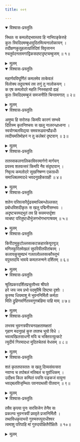 ```yaml
---
title: ००९

---
```

<div class="audioEmbed"  caption="सीतालक्ष्मी-वाचनम्" src="https://sanskritdocuments.org/sites/completenarayaneeyam/SoundFiles/009/009_01.mp3"></div>
<details open><summary>विश्वास-प्रस्तुतिः</summary>

स्थितः स कमलोद्भवस्तव हि नाभिपङ्केरुहे  
कुतः स्विदिदमम्बुधावुदितमित्यनालोकायन् ।  
तदीक्षणकुतूहलात्प्रतिदिशं विवृत्तानन  
श्चतुर्वदनतामगाद्विकसदष्टदृष्ट्यम्बुजाम् ॥ १॥
</details>
<details><summary>मूलम्</summary>

स्थितः स कमलोद्भवस्तव हि नाभिपङ्केरुहे  
कुतः स्विदिदमम्बुधावुदितमित्यनालोकायन् ।  
तदीक्षणकुतूहलात्प्रतिदिशं विवृत्तानन  
श्चतुर्वदनतामगाद्विकसदष्टदृष्ट्यम्बुजाम् ॥ १॥
</details>



<div class="audioEmbed"  caption="सीतालक्ष्मी-वाचनम्" src="https://sanskritdocuments.org/sites/completenarayaneeyam/SoundFiles/009/009_02.mp3"></div>
<details open><summary>विश्वास-प्रस्तुतिः</summary>

महार्णवविघूर्णितं कमलमेव तत्केवलं  
विलोक्य तदुपाश्रयं तव तनुं तु नालोकयन् ।  
क एष कमलोदरे महति निस्सहायो ह्यहं  
कुतः स्विदिदमम्बुजं समजनीति चिन्तामगात् ॥ २॥
</details>
<details><summary>मूलम्</summary>

महार्णवविघूर्णितं कमलमेव तत्केवलं  
विलोक्य तदुपाश्रयं तव तनुं तु नालोकयन् ।  
क एष कमलोदरे महति निस्सहायो ह्यहं  
कुतः स्विदिदमम्बुजं समजनीति चिन्तामगात् ॥ २॥
</details>



<div class="audioEmbed"  caption="सीतालक्ष्मी-वाचनम्" src="https://sanskritdocuments.org/sites/completenarayaneeyam/SoundFiles/009/009_03.mp3"></div>
<details open><summary>विश्वास-प्रस्तुतिः</summary>

अमुष्य हि सरोरुहः किमपि कारणं सम्भवे  
दितिस्म कृतनिश्चयः स खलु नालरन्ध्राध्वना ।  
स्वयोगबलविद्यया समवरूढवान्प्रौढधीः  
त्वदीयमतिमोहनं न तु कलेबरं दृष्टवान् ॥ ३॥
</details>
<details><summary>मूलम्</summary>

अमुष्य हि सरोरुहः किमपि कारणं सम्भवे  
दितिस्म कृतनिश्चयः स खलु नालरन्ध्राध्वना ।  
स्वयोगबलविद्यया समवरूढवान्प्रौढधीः  
त्वदीयमतिमोहनं न तु कलेबरं दृष्टवान् ॥ ३॥
</details>



<div class="audioEmbed"  caption="सीतालक्ष्मी-वाचनम्" src="https://sanskritdocuments.org/sites/completenarayaneeyam/SoundFiles/009/009_04.mp3"></div>
<details open><summary>विश्वास-प्रस्तुतिः</summary>

ततस्सकलनालिकाविवरमार्गगो मार्गयन्  
प्रयस्य शतवत्सरं किमपि नैव संदृष्टवान् ।  
निवृत्य कमलोदरे सुखनिषण्ण एकाग्रधीः  
समाधिबलमादधे भवदनुग्रहैकाग्रही ॥ ४॥
</details>
<details><summary>मूलम्</summary>

ततस्सकलनालिकाविवरमार्गगो मार्गयन्  
प्रयस्य शतवत्सरं किमपि नैव संदृष्टवान् ।  
निवृत्य कमलोदरे सुखनिषण्ण एकाग्रधीः  
समाधिबलमादधे भवदनुग्रहैकाग्रही ॥ ४॥
</details>



<div class="audioEmbed"  caption="सीतालक्ष्मी-वाचनम्" src="https://sanskritdocuments.org/sites/completenarayaneeyam/SoundFiles/009/009_05.mp3"></div>
<details open><summary>विश्वास-प्रस्तुतिः</summary>

शतेन परिवत्सरैर्दृढसमाधिबन्धोल्लसत्  
प्रबोधविशदीकृतः स खलु पद्मिनीसम्भवः ।  
अदृष्टचरमद्भुतं तव हि रूपमन्तर्दृशा  
व्यचष्ट परितुष्टधीर्भुजगभोगभागाश्रयम् ॥ ५॥
</details>
<details><summary>मूलम्</summary>

शतेन परिवत्सरैर्दृढसमाधिबन्धोल्लसत्  
प्रबोधविशदीकृतः स खलु पद्मिनीसम्भवः ।  
अदृष्टचरमद्भुतं तव हि रूपमन्तर्दृशा  
व्यचष्ट परितुष्टधीर्भुजगभोगभागाश्रयम् ॥ ५॥
</details>



<div class="audioEmbed"  caption="सीतालक्ष्मी-वाचनम्" src="https://sanskritdocuments.org/sites/completenarayaneeyam/SoundFiles/009/009_06.mp3"></div>
<details open><summary>विश्वास-प्रस्तुतिः</summary>

किरीटमुकुटोल्लसत्कटकहारकेयूरयुञ्  
मणिस्फुरितमेखलं सुपरिवीतपीतांबरम् ।  
कलायकुसुमप्रभं गलतलोल्लसत्कौस्तुभं  
वपुस्तदयि भावये कमलजन्मने दर्शितम् ॥ ६॥
</details>
<details><summary>मूलम्</summary>

किरीटमुकुटोल्लसत्कटकहारकेयूरयुञ्  
मणिस्फुरितमेखलं सुपरिवीतपीतांबरम् ।  
कलायकुसुमप्रभं गलतलोल्लसत्कौस्तुभं  
वपुस्तदयि भावये कमलजन्मने दर्शितम् ॥ ६॥
</details>



<div class="audioEmbed"  caption="सीतालक्ष्मी-वाचनम्" src="https://sanskritdocuments.org/sites/completenarayaneeyam/SoundFiles/009/009_07.mp3"></div>
<details open><summary>विश्वास-प्रस्तुतिः</summary>

श्रुतिप्रकरदर्शितप्रचुरवैभव श्रीपते  
हरे जय जय प्रभो पदमुपैषि दिष्ट्या दृशोः ।  
कुरुष्व धियमाशु मे भुवननिर्मितौ कर्मठा  
मिति द्रुहिणवर्णितस्वगुणबंहिमा पाहि माम् ॥ ७॥
</details>
<details><summary>मूलम्</summary>

श्रुतिप्रकरदर्शितप्रचुरवैभव श्रीपते  
हरे जय जय प्रभो पदमुपैषि दिष्ट्या दृशोः ।  
कुरुष्व धियमाशु मे भुवननिर्मितौ कर्मठा  
मिति द्रुहिणवर्णितस्वगुणबंहिमा पाहि माम् ॥ ७॥
</details>



<div class="audioEmbed"  caption="सीतालक्ष्मी-वाचनम्" src="https://sanskritdocuments.org/sites/completenarayaneeyam/SoundFiles/009/009_08.mp3"></div>
<details open><summary>विश्वास-प्रस्तुतिः</summary>

लभस्व भुवनत्रयीरचनदक्षतामक्षतां  
गृहाण मदनुग्रहं कुरु तपश्च भूयो विधे ।  
भवत्वखिलसाधनी मयि च भक्तिरत्युत्कटे  
त्युदीर्य गिरमादधा मुदितचेतसं वेधसम् ॥ ८॥
</details>
<details><summary>मूलम्</summary>

लभस्व भुवनत्रयीरचनदक्षतामक्षतां  
गृहाण मदनुग्रहं कुरु तपश्च भूयो विधे ।  
भवत्वखिलसाधनी मयि च भक्तिरत्युत्कटे  
त्युदीर्य गिरमादधा मुदितचेतसं वेधसम् ॥ ८॥
</details>



<div class="audioEmbed"  caption="सीतालक्ष्मी-वाचनम्" src="https://sanskritdocuments.org/sites/completenarayaneeyam/SoundFiles/009/009_09.mp3"></div>
<details open><summary>विश्वास-प्रस्तुतिः</summary>

शतं कृततपास्ततः स खलु दिव्यसंवत्सरा  
नवाप्य च तपोबलं मतिबलं च पूर्वाधिकम् ।  
उदीक्ष्य किल कम्पितं पयसि पङ्कजं वायुना  
भवद्बलविजृम्भितः पवनपाथसी पीतवान् ॥ ९॥
</details>
<details><summary>मूलम्</summary>

शतं कृततपास्ततः स खलु दिव्यसंवत्सरा  
नवाप्य च तपोबलं मतिबलं च पूर्वाधिकम् ।  
उदीक्ष्य किल कम्पितं पयसि पङ्कजं वायुना  
भवद्बलविजृम्भितः पवनपाथसी पीतवान् ॥ ९॥
</details>



<div class="audioEmbed"  caption="सीतालक्ष्मी-वाचनम्" src="https://sanskritdocuments.org/sites/completenarayaneeyam/SoundFiles/009/009_10.mp3"></div>
<details open><summary>विश्वास-प्रस्तुतिः</summary>

तवैव कृपया पुनः सरसिजेन तेनैव सः  
प्रकल्प्य भुवनत्रयीं प्रववृते प्रजानिर्मितौ ।  
तथाविधकृपाभरो गुरुमरुत्पुराधीश्वर  
त्वमाशु परिपाहि मां गुरुदयोक्षितैरीक्षितैः ॥ १०॥
</details>
<details><summary>मूलम्</summary>

तवैव कृपया पुनः सरसिजेन तेनैव सः  
प्रकल्प्य भुवनत्रयीं प्रववृते प्रजानिर्मितौ ।  
तथाविधकृपाभरो गुरुमरुत्पुराधीश्वर  
त्वमाशु परिपाहि मां गुरुदयोक्षितैरीक्षितैः ॥ १०॥
</details>

